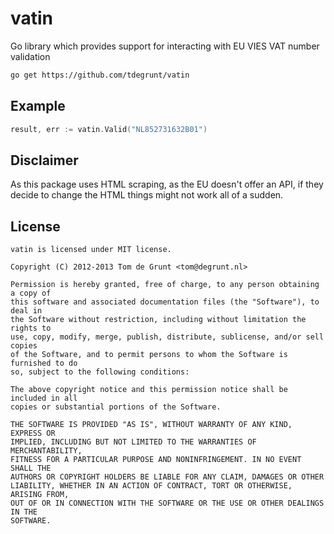 # vatin

Go library which provides support for interacting with EU VIES VAT number validation

```sh
go get https://github.com/tdegrunt/vatin
```

## Example

```go
result, err := vatin.Valid("NL852731632B01")
```

## Disclaimer

As this package uses HTML scraping, as the EU doesn't offer an API, if they decide to change the HTML things might not work all of a sudden.

## License

    vatin is licensed under MIT license.

    Copyright (C) 2012-2013 Tom de Grunt <tom@degrunt.nl>

    Permission is hereby granted, free of charge, to any person obtaining a copy of
    this software and associated documentation files (the "Software"), to deal in
    the Software without restriction, including without limitation the rights to
    use, copy, modify, merge, publish, distribute, sublicense, and/or sell copies
    of the Software, and to permit persons to whom the Software is furnished to do
    so, subject to the following conditions:

    The above copyright notice and this permission notice shall be included in all
    copies or substantial portions of the Software.

    THE SOFTWARE IS PROVIDED "AS IS", WITHOUT WARRANTY OF ANY KIND, EXPRESS OR
    IMPLIED, INCLUDING BUT NOT LIMITED TO THE WARRANTIES OF MERCHANTABILITY,
    FITNESS FOR A PARTICULAR PURPOSE AND NONINFRINGEMENT. IN NO EVENT SHALL THE
    AUTHORS OR COPYRIGHT HOLDERS BE LIABLE FOR ANY CLAIM, DAMAGES OR OTHER
    LIABILITY, WHETHER IN AN ACTION OF CONTRACT, TORT OR OTHERWISE, ARISING FROM,
    OUT OF OR IN CONNECTION WITH THE SOFTWARE OR THE USE OR OTHER DEALINGS IN THE
    SOFTWARE.
